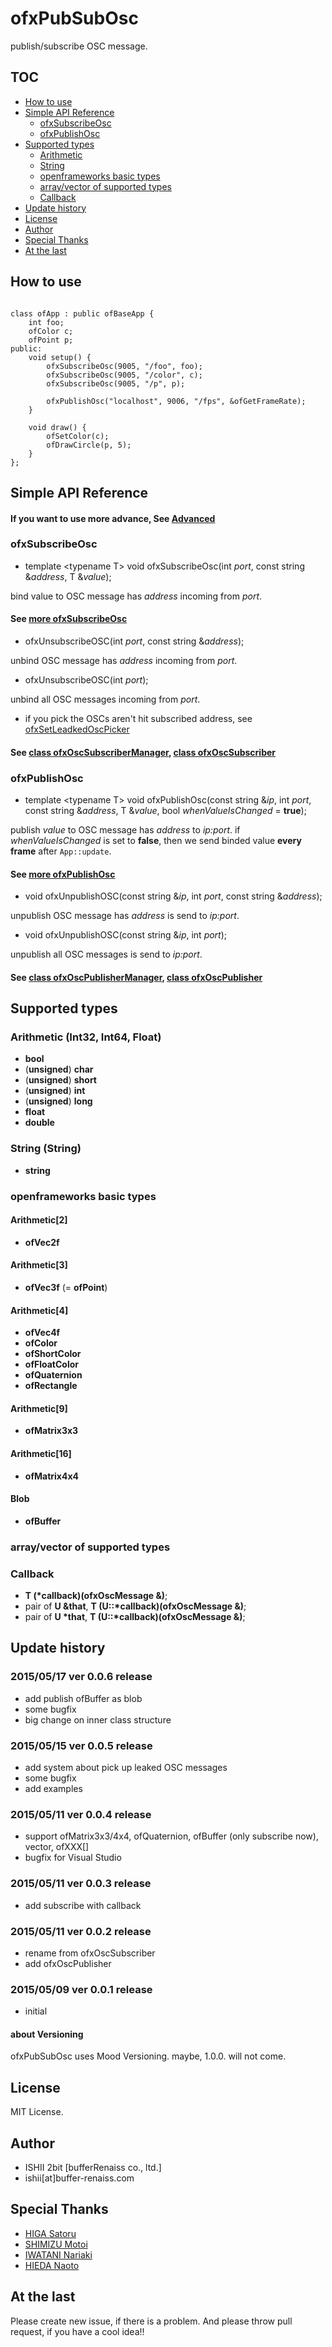 # ofxPubSubOsc

publish/subscribe OSC message.

## TOC

* [How to use](#HowToUse)
* [Simple API Reference](#SimpleAPI)
	* [ofxSubscribeOsc](#SimpleAPI_ofxSubscribeOsc)
	* [ofxPublishOsc](#SimpleAPI_ofxPublishOsc)
* [Supported types](#SupportedTypes)
	* [Arithmetic](#SupportedTypes_Arithmetic)
	* [String](#SupportedTypes_String)
	* [openframeworks basic types](#SupportedTypes_ofBasic)
	* [array/vector of supported types](#SupportedTypes_ArrayVector)
	* [Callback](#SupportedTypes_Callback)
* [Update history](#UpdateHistory)
* [License](#License)
* [Author](#Author)
* [Special Thanks](#SpecialThanks)
* [At the last](#AtTheLast)

## <a name="HowToUse">How to use</a>

```

class ofApp : public ofBaseApp {
	int foo;
	ofColor c;
	ofPoint p;
public:
	void setup() {
		ofxSubscribeOsc(9005, "/foo", foo);
		ofxSubscribeOsc(9005, "/color", c);
		ofxSubscribeOsc(9005, "/p", p);
		
		ofxPublishOsc("localhost", 9006, "/fps", &ofGetFrameRate);
	}
	
	void draw() {
		ofSetColor(c);
		ofDrawCircle(p, 5);
	}
};

```

## <a name="SimpleAPI">Simple API Reference</a>

#### If you want to use more advance, See [Advanced](https://github.com/2bbb/ofxPubSubOsc/blob/master/API_Reference.md)

### <a name="SimpleAPI_ofxSubscribeOsc">ofxSubscribeOsc</a>

* template \<typename T\> void ofxSubscribeOsc(int _port_, const string &_address_, T &_value_);

bind value to OSC message has _address_ incoming from _port_.

#### See [more ofxSubscribeOsc](https://github.com/2bbb/ofxPubSubOsc/blob/master/API_Reference.md#API_ofxSubscribeOsc)

* ofxUnsubscribeOSC(int _port_, const string &_address_);

unbind OSC message has _address_ incoming from _port_.

* ofxUnsubscribeOSC(int _port_);

unbind all OSC messages incoming from _port_.

* if you pick the OSCs aren't hit subscribed address, see [ofxSetLeadkedOscPicker](https://github.com/2bbb/ofxPubSubOsc/blob/master/API_Reference.md#API_ofxSetLeadkedOscPicker)

#### See [class ofxOscSubscriberManager](https://github.com/2bbb/ofxPubSubOsc/blob/master/API_Reference.md#Advanced_ofxOscSubscriberManager), [class ofxOscSubscriber](https://github.com/2bbb/ofxPubSubOsc/blob/master/API_Reference.md#Advanced_ofxOscSubscriber)

### <a name="SimpleAPI_ofxPublishOsc">ofxPublishOsc</a>

* template \<typename T\> void ofxPublishOsc(const string &_ip_, int _port_, const string &_address_, T &_value_, bool _whenValueIsChanged_ = **true**);

publish _value_ to OSC message has _address_ to _ip:port_. if _whenValueIsChanged_ is set to **false**, then we send binded value **every frame** after `App::update`.

#### See [more ofxPublishOsc](https://github.com/2bbb/ofxPubSubOsc/blob/master/API_Reference.md#API_ofxPublishOsc)

* void ofxUnpublishOSC(const string &_ip_, int _port_, const string &_address_);

unpublish OSC message has _address_ is send to _ip:port_.

* void ofxUnpublishOSC(const string &_ip_, int _port_);

unpublish all OSC messages is send to _ip:port_.

#### See [class ofxOscPublisherManager](https://github.com/2bbb/ofxPubSubOsc/blob/master/API_Reference.md#Advanced_ofxOscPublisherManager), [class ofxOscPublisher](https://github.com/2bbb/ofxPubSubOsc/blob/master/API_Reference.md#Advanced_ofxOscPublisher)

## <a name="SupportedTypes">Supported types</a>

### <a name="SupportedTypes_Arithmetic">Arithmetic (Int32, Int64, Float)</a>
* **bool**
* (**unsigned**) **char**
* (**unsigned**) **short**
* (**unsigned**) **int**
* (**unsigned**) **long**
* **float**
* **double**

### <a name="SupportedTypes_String">String (String)</a>
* **string**

### <a name="SupportedTypes_ofBasic">openframeworks basic types</a>

#### Arithmetic\[2\]
* **ofVec2f**

#### Arithmetic\[3\]
* **ofVec3f** (= **ofPoint**)

#### Arithmetic\[4\]
* **ofVec4f**
* **ofColor**
* **ofShortColor**
* **ofFloatColor**
* **ofQuaternion**
* **ofRectangle**

#### Arithmetic\[9\]
* **ofMatrix3x3**

#### Arithmetic\[16\]
* **ofMatrix4x4**

#### Blob
* **ofBuffer**

### <a name="SupportedTypes_ArrayVector">array/vector of supported types</a>

### <a name="SupportedTypes_Callback">Callback</a>
* **T (\*callback)(ofxOscMessage &)**;
* pair of **U &that**, **T (U::\*callback)(ofxOscMessage &)**;
* pair of **U \*that**, **T (U::\*callback)(ofxOscMessage &)**;

## <a name="UpdateHistory">Update history</a>

### 2015/05/17 ver 0.0.6 release

* add publish ofBuffer as blob
* some bugfix
* big change on inner class structure

### 2015/05/15 ver 0.0.5 release

* add system about pick up leaked OSC messages
* some bugfix
* add examples

### 2015/05/11 ver 0.0.4 release

* support ofMatrix3x3/4x4, ofQuaternion, ofBuffer (only subscribe now), vector<ofXXX>, ofXXX[]
* bugfix for Visual Studio

### 2015/05/11 ver 0.0.3 release

* add subscribe with callback

### 2015/05/11 ver 0.0.2 release

* rename from ofxOscSubscriber
* add ofxOscPublisher

### 2015/05/09 ver 0.0.1 release

* initial

#### about Versioning

ofxPubSubOsc uses Mood Versioning. maybe, 1.0.0. will not come.

## <a name="License">License</a>

MIT License.

## <a name="Author">Author</a>

* ISHII 2bit [bufferRenaiss co., ltd.]
* ishii[at]buffer-renaiss.com

## <a name="SpecialThanks">Special Thanks</a>

* [HIGA Satoru](http://github.com/satoruhiga)
* [SHIMIZU Motoi](http://github.com/motoishmz)
* [IWATANI Nariaki](http://github.com/nariakiiwatani)
* [HIEDA Naoto](http://github.com/micuat)

## <a name="AtTheLast">At the last</a>

Please create new issue, if there is a problem.
And please throw pull request, if you have a cool idea!!